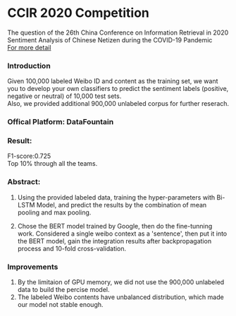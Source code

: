 # CCIR 2020 Competition 
The question of the 26th China Conference on Information Retrieval in 2020<br>
Sentiment Analysis of Chinese Netizen during the COVID-19 Pandemic<br>
[For more detail](https://www.datafountain.cn/competitions/423)

### Introduction
Given 100,000 labeled Weibo ID and content as the training set, we want you to develop your own classifiers to predict the sentiment labels (positive, negative or neutral) of 10,000 test sets.<br>
Also, we provided additional 900,000 unlabeled corpus for further reserach.

### Offical Platform: DataFountain

### Result: 
F1-score:0.725<br>
Top 10% through all the teams.

### Abstract:
1. Using the provided labeled data, training the hyper-parameters with Bi-LSTM Model, and predict the results by the combination of mean pooling and max pooling.

2. Chose the BERT model trained by Google, then do the fine-tunning work. Considered a single weibo context as a 'sentence', then put it into the BERT model, gain the integration results after backpropagation process and 10-fold cross-validation.

### Improvements
1. By the limitaion of GPU memory, we did not use the 900,000 unlabeled data to build the percise model.
2. The labeled Weibo contents have unbalanced distribution, which made our model not stable enough.

